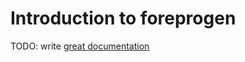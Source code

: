 # Introduction to foreprogen

TODO: write [great documentation](http://jacobian.org/writing/what-to-write/)
